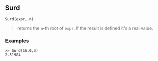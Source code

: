 ## Surd

```
Surd(expr, n)
```

> returns the `n`-th root of `expr`. If the result is defined it's a real value. 
 
### Examples

```
>> Surd(16.0,3)
2.51984
```
 